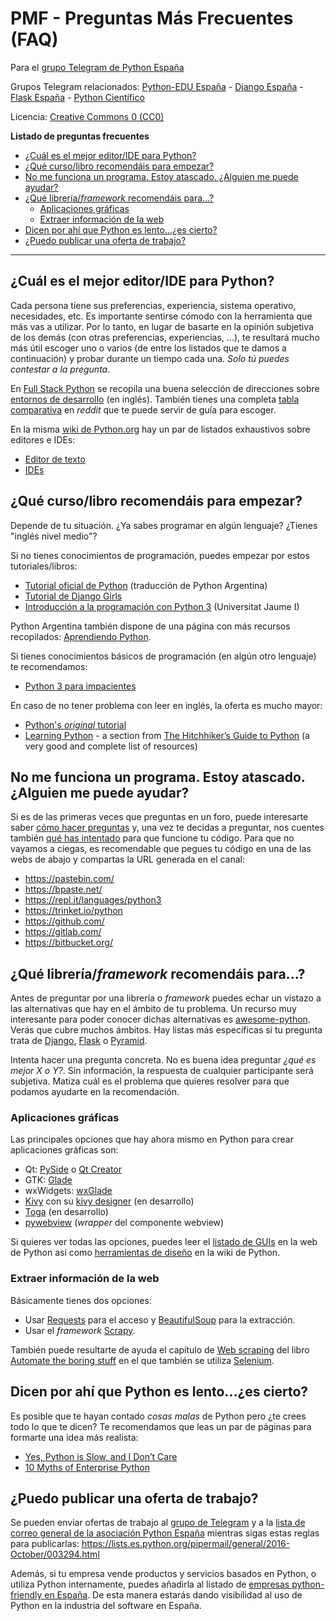 # PMF - Preguntas Más Frecuentes (FAQ)

Para el [grupo Telegram de Python España](https://t.me/PythonEsp)

Grupos Telegram relacionados: [Python-EDU España](https://t.me/PythonEsp_Edu) - [Django España](https://t.me/DjangoEsp) - [Flask España](https://t.me/FlaskEsp) - [Python Científico](https://t.me/python_cientifico)

Licencia: [Creative Commons 0 (CC0)](LICENSE)

**Listado de preguntas frecuentes**

* [¿Cuál es el mejor editor/IDE para Python?](#cu%C3%A1l-es-el-mejor-editoride-para-python)
* [¿Qué curso/libro recomendáis para empezar?](#qu%C3%A9-cursolibro-recomend%C3%A1is-para-empezar)
* [No me funciona un programa. Estoy atascado. ¿Alguien me puede ayudar?](#no-me-funciona-un-programa-estoy-atascado-alguien-me-puede-ayudar)
* [¿Qué librería/*framework* recomendáis para...?](#qu%C3%A9-librer%C3%ADaframework-recomend%C3%A1is-para)
  * [Aplicaciones gráficas](#aplicaciones-gráficas)
  * [Extraer información de la web](#extraer-información-de-la-web)
* [Dicen por ahí que Python es lento...¿es cierto?](#dicen-por-ah%C3%AD-que-python-es-lentoes-cierto)
* [¿Puedo publicar una oferta de trabajo?](#puedo-publicar-una-oferta-de-trabajo)

----

## ¿Cuál es el mejor editor/IDE para Python?

Cada persona tiene sus preferencias, experiencia, sistema operativo, necesidades, etc. Es importante sentirse cómodo con la herramienta que más vas a utilizar. Por lo tanto, en lugar de basarte en la opinión subjetiva de los demás (con otras preferencias, experiencias, ...), te resultará mucho más útil escoger uno o varios (de entre los listados que te damos a continuación) y probar durante un tiempo cada una. *Solo tú puedes contestar a la pregunta*.

En [Full Stack Python](https://www.fullstackpython.com/) se recopila una buena selección de direcciones sobre [entornos de desarrollo](https://www.fullstackpython.com/development-environments.html) (en inglés). También tienes una completa [tabla comparativa](https://www.reddit.com/r/learnpython/wiki/ide) en *reddit* que te puede servir de guía para escoger.

En la misma [wiki de Python.org](https://wiki.python.org/) hay un par de listados exhaustivos sobre editores e IDEs:

* [Editor de texto](https://wiki.python.org/moin/PythonEditors)
* [IDEs](https://wiki.python.org/moin/IntegratedDevelopmentEnvironments)

## ¿Qué curso/libro recomendáis para empezar?

Depende de tu situación. ¿Ya sabes programar en algún lenguaje? ¿Tienes "inglés nivel medio"?

Si no tienes conocimientos de programación, puedes empezar por estos tutoriales/libros:

* [Tutorial oficial de Python](http://docs.python.org.ar/tutorial/3/) (traducción de Python Argentina)
* [Tutorial de Django Girls](https://tutorial.djangogirls.org/es/)
* [Introducción a la programación con Python 3](http://dx.doi.org/10.6035/Sapientia93) (Universitat Jaume I)

Python Argentina también dispone de una página con más recursos recopilados: [Aprendiendo Python](http://www.python.org.ar/aprendiendo-python/).

Si tienes conocimientos básicos de programación (en algún otro lenguaje) te recomendamos:

* [Python 3 para impacientes](http://python-para-impacientes.blogspot.com/p/indice.html)

En caso de no tener problema con leer en inglés, la oferta es mucho mayor:

* [Python's *original* tutorial](https://docs.python.org/3/tutorial/)
* [Learning Python](http://docs.python-guide.org/en/latest/intro/learning/) - a section from [The Hitchhiker’s Guide to Python](http://docs.python-guide.org/) (a very good and complete list of resources)

## No me funciona un programa. Estoy atascado. ¿Alguien me puede ayudar?

Si es de las primeras veces que preguntas en un foro, puede interesarte saber [cómo hacer preguntas](http://www.sindominio.net/ayuda/preguntas-inteligentes.html) y, una vez te decidas a preguntar, nos cuentes también [qué has intentado](https://medium.com/@unrob/que-has-intentado-12b31d36bc89) para que funcione tu código. Para que no vayamos a ciegas, es recomendable que pegues tu código en una de las webs de abajo y compartas la URL generada en el canal:

   * https://pastebin.com/
   * https://bpaste.net/
   * https://repl.it/languages/python3
   * https://trinket.io/python
   * https://github.com/
   * https://gitlab.com/
   * https://bitbucket.org/

## ¿Qué librería/*framework* recomendáis para...?

  Antes de preguntar por una librería o *framework* puedes echar un vistazo a las alternativas que hay en el ámbito de tu problema. Un recurso muy interesante para poder conocer dichas alternativas es [awesome-python](https://github.com/vinta/awesome-python). Verás que cubre muchos ámbitos. Hay listas más específicas si tu pregunta trata de [Django](https://gitlab.com/rosarior/awesome-django), [Flask](https://github.com/humiaozuzu/awesome-flask) o [Pyramid](https://github.com/uralbash/awesome-pyramid).

  Intenta hacer una pregunta concreta. No es buena idea preguntar *¿qué es mejor X o Y?*. Sin información, la respuesta de cualquier participante será subjetiva. Matiza cuál es el problema que quieres resolver para que podamos ayudarte en la recomendación.
  
### Aplicaciones gráficas

Las principales opciones que hay ahora mismo en Python para crear aplicaciones gráficas son:

  * Qt: [PySide](https://wiki.qt.io/PySide) o [Qt Creator](https://www.qt.io/ide/)
  * GTK: [Glade](https://glade.gnome.org/)
  * wxWidgets: [wxGlade](http://wxglade.sourceforge.net/)
  * [Kivy](https://kivy.org/) con su [kivy designer](https://github.com/kivy/kivy-designer) (en desarrollo)
  * [Toga](https://github.com/pybee/toga) (en desarrollo)
  * [pywebview](https://github.com/r0x0r/pywebview) (*wrapper* del componente webview)

Si quieres ver todas las opciones, puedes leer el [listado de GUIs](https://docs.python.org/3/faq/gui.html) en la web de Python así como [herramientas de diseño](https://wiki.python.org/moin/GuiProgramming#GUIDesignToolsandIDEs) en la wiki de Python.

### Extraer información de la web

Básicamente tienes dos opciones:

  * Usar [Requests](http://docs.python-requests.org) para el acceso y [BeautifulSoup](https://www.crummy.com/software/BeautifulSoup/bs4/doc/) para la extracción.
  * Usar el *framework* [Scrapy](https://scrapy.org/).
  
  También puede resultarte de ayuda el capítulo de [Web scraping](https://automatetheboringstuff.com/chapter11/) del libro [Automate the boring stuff](https://automatetheboringstuff.com/) en el que también se utiliza [Selenium](http://www.seleniumhq.org/).

## Dicen por ahí que Python es lento...¿es cierto?

  Es posible que te hayan contado *cosas malas* de Python pero ¿te crees todo lo que te dicen? Te recomendamos que leas un par de páginas para formarte una idea más realista:
  
  * [Yes, Python is Slow, and I Don’t Care](https://hackernoon.com/yes-python-is-slow-and-i-dont-care-13763980b5a1)
  * [10 Myths of Enterprise Python](https://www.paypal-engineering.com/2014/12/10/10-myths-of-enterprise-python/)

## ¿Puedo publicar una oferta de trabajo?

  Se pueden enviar ofertas de trabajo al [grupo de Telegram](https://t.me/PythonEsp) y a la [lista de correo general de la asociación Python España](general@lists.es.python.org) mientras sigas estas reglas para publicarlas: https://lists.es.python.org/pipermail/general/2016-October/003294.html

  Además, si tu empresa vende productos y servicios basados en Python, o utiliza Python internamente, puedes añadirla al listado de [empresas python-friendly en España](https://github.com/python-spain/empresas). De esta manera estarás dando visibilidad al uso de Python en la industria del software en España.
